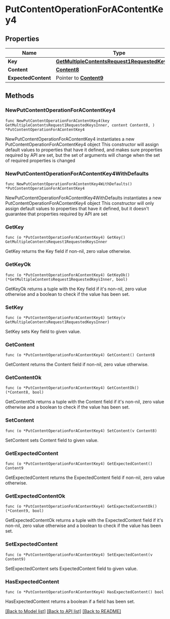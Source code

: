 # PutContentOperationForAContentKey4

## Properties

Name | Type | Description | Notes
------------ | ------------- | ------------- | -------------
**Key** | [**GetMultipleContentsRequest1RequestedKeysInner**](GetMultipleContentsRequest1RequestedKeysInner.md) |  | 
**Content** | [**Content8**](Content8.md) |  | 
**ExpectedContent** | Pointer to [**Content9**](Content9.md) |  | [optional] 

## Methods

### NewPutContentOperationForAContentKey4

`func NewPutContentOperationForAContentKey4(key GetMultipleContentsRequest1RequestedKeysInner, content Content8, ) *PutContentOperationForAContentKey4`

NewPutContentOperationForAContentKey4 instantiates a new PutContentOperationForAContentKey4 object
This constructor will assign default values to properties that have it defined,
and makes sure properties required by API are set, but the set of arguments
will change when the set of required properties is changed

### NewPutContentOperationForAContentKey4WithDefaults

`func NewPutContentOperationForAContentKey4WithDefaults() *PutContentOperationForAContentKey4`

NewPutContentOperationForAContentKey4WithDefaults instantiates a new PutContentOperationForAContentKey4 object
This constructor will only assign default values to properties that have it defined,
but it doesn't guarantee that properties required by API are set

### GetKey

`func (o *PutContentOperationForAContentKey4) GetKey() GetMultipleContentsRequest1RequestedKeysInner`

GetKey returns the Key field if non-nil, zero value otherwise.

### GetKeyOk

`func (o *PutContentOperationForAContentKey4) GetKeyOk() (*GetMultipleContentsRequest1RequestedKeysInner, bool)`

GetKeyOk returns a tuple with the Key field if it's non-nil, zero value otherwise
and a boolean to check if the value has been set.

### SetKey

`func (o *PutContentOperationForAContentKey4) SetKey(v GetMultipleContentsRequest1RequestedKeysInner)`

SetKey sets Key field to given value.


### GetContent

`func (o *PutContentOperationForAContentKey4) GetContent() Content8`

GetContent returns the Content field if non-nil, zero value otherwise.

### GetContentOk

`func (o *PutContentOperationForAContentKey4) GetContentOk() (*Content8, bool)`

GetContentOk returns a tuple with the Content field if it's non-nil, zero value otherwise
and a boolean to check if the value has been set.

### SetContent

`func (o *PutContentOperationForAContentKey4) SetContent(v Content8)`

SetContent sets Content field to given value.


### GetExpectedContent

`func (o *PutContentOperationForAContentKey4) GetExpectedContent() Content9`

GetExpectedContent returns the ExpectedContent field if non-nil, zero value otherwise.

### GetExpectedContentOk

`func (o *PutContentOperationForAContentKey4) GetExpectedContentOk() (*Content9, bool)`

GetExpectedContentOk returns a tuple with the ExpectedContent field if it's non-nil, zero value otherwise
and a boolean to check if the value has been set.

### SetExpectedContent

`func (o *PutContentOperationForAContentKey4) SetExpectedContent(v Content9)`

SetExpectedContent sets ExpectedContent field to given value.

### HasExpectedContent

`func (o *PutContentOperationForAContentKey4) HasExpectedContent() bool`

HasExpectedContent returns a boolean if a field has been set.


[[Back to Model list]](../README.md#documentation-for-models) [[Back to API list]](../README.md#documentation-for-api-endpoints) [[Back to README]](../README.md)



